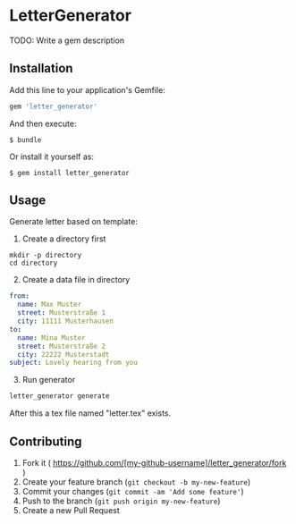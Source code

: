 # LetterGenerator

TODO: Write a gem description

## Installation

Add this line to your application's Gemfile:

```ruby
gem 'letter_generator'
```

And then execute:

    $ bundle

Or install it yourself as:

    $ gem install letter_generator

## Usage

Generate letter based on template:

1. Create a directory first

```
mkdir -p directory
cd directory
```

2. Create a data file in directory

```yaml
from:
  name: Max Muster
  street: Musterstraße 1
  city: 11111 Musterhausen
to:
  name: Mina Muster
  street: Musterstraße 2
  city: 22222 Musterstadt
subject: Lovely hearing from you
```

3. Run generator

```bash
letter_generator generate
```

After this a tex file named "letter.tex" exists.

## Contributing

1. Fork it ( https://github.com/[my-github-username]/letter_generator/fork )
2. Create your feature branch (`git checkout -b my-new-feature`)
3. Commit your changes (`git commit -am 'Add some feature'`)
4. Push to the branch (`git push origin my-new-feature`)
5. Create a new Pull Request
